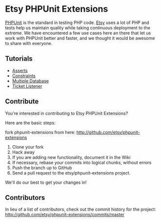 Etsy PHPUnit Extensions
=======================

[PHPUnit][phpunit] is the standard in testing PHP code. [Etsy][etsy] uses a lot of PHP and tests help us maintain quality while taking continuous deployment to the extreme.  We have encountered a few use cases here an there that let us work with PHPUnit better and faster, and we thought it would be awesome to share with everyone.

Tutorials
--------------------
* [Asserts](https://github.com/etsy/phpunit-extensions/wiki/Assertss)
* [Constraints](https://github.com/etsy/phpunit-extensions/wiki/Constraints)
* [Multiple Database](https://github.com/etsy/phpunit-extensions/wiki/Multiple-Database)
* [Ticket Listener](https://github.com/etsy/phpunit-extensions/wiki/Ticket-Listener)

Contribute
--------------------

You're interested in contributing to Etsy PHPUnit Extensions? 

Here are the basic steps:

fork phpunit-extensions from here: http://github.com/etsy/phpunit-extensions

1. Clone your fork
2. Hack away
3. If you are adding new functionality, document it in the Wiki
4. If necessary, rebase your commits into logical chunks, without errors
5. Push the branch up to GitHub
6. Send a pull request to the etsy/phpunit-extensions project.

We'll do our best to get your changes in!

[phpunit]: https://github.com/sebastianbergmann/phpunit
[etsy]: http://www.etsy.com
[blog post]: TBD


Contributors
-----------------

In lieu of a list of contributors, check out the commit history for the project: 
http://github.com/etsy/phpunit-extensions/commits/master
